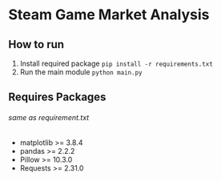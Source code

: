 # Steam Game Market Analysis

## How to run
1. Install required package ``pip install -r requirements.txt``
2. Run the main module ``python main.py``

## Requires Packages
###### same as requirement.txt
- matplotlib >= 3.8.4
- pandas >= 2.2.2
- Pillow >= 10.3.0
- Requests >= 2.31.0